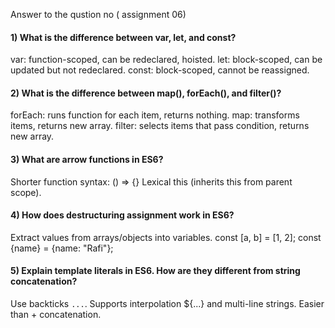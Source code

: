 Answer to  the qustion no ( assignment 06)

#### 1) What is the difference between var, let, and const?
var: function-scoped, can be redeclared, hoisted.
let: block-scoped, can be updated but not redeclared.
const: block-scoped, cannot be reassigned.

#### 2) What is the difference between map(), forEach(), and filter()? 
forEach: runs function for each item, returns nothing.
map: transforms items, returns new array.
filter: selects items that pass condition, returns new array.

#### 3) What are arrow functions in ES6?
Shorter function syntax: () => {}
Lexical this (inherits this from parent scope).

#### 4) How does destructuring assignment work in ES6?
Extract values from arrays/objects into variables.
const [a, b] = [1, 2];
const {name} = {name: "Rafi"};

#### 5) Explain template literals in ES6. How are they different from string concatenation?
Use backticks `...`.
Supports interpolation ${...} and multi-line strings.
Easier than + concatenation.
